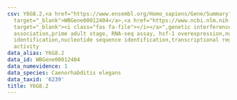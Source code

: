 ```yaml
---
csv: Y6G8.2,<a href="https://www.ensembl.org/Homo_sapiens/Gene/Summary?db=core;g=WBGene00012404"
  target="_blank">WBGene00012404</a>,<a href="https://www.ncbi.nlm.nih.gov/pubmed/30894454"
  target="_blank"><i class="fas fa-file"></i></a>",genetic interference,functional
  association,prime adult stage, RNA-seq assay, hsf-1 overexpression,nucleotide sequence
  identification,nucleotide sequence identification,transcriptional regulation,up-regulates
  activity
data_alias: Y6G8.2
data_id: WBGene00012404
data_numevidence: 1
data_species: Caenorhabditis elegans
data_taxid: '6239'
title: Y6G8.2
---
```


